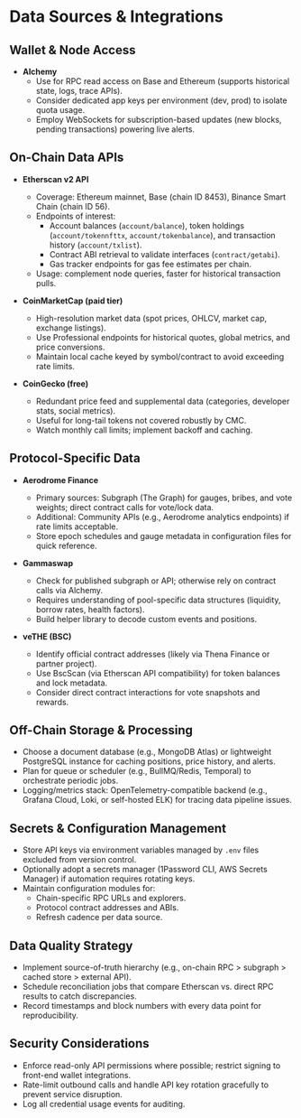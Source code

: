 # Data Sources & Integrations

## Wallet & Node Access
- **Alchemy**
  - Use for RPC read access on Base and Ethereum (supports historical state, logs, trace APIs).
  - Consider dedicated app keys per environment (dev, prod) to isolate quota usage.
  - Employ WebSockets for subscription-based updates (new blocks, pending transactions) powering live alerts.

## On-Chain Data APIs
- **Etherscan v2 API**
  - Coverage: Ethereum mainnet, Base (chain ID 8453), Binance Smart Chain (chain ID 56).
  - Endpoints of interest:
    - Account balances (`account/balance`), token holdings (`account/tokennfttx`, `account/tokenbalance`), and transaction history (`account/txlist`).
    - Contract ABI retrieval to validate interfaces (`contract/getabi`).
    - Gas tracker endpoints for gas fee estimates per chain.
  - Usage: complement node queries, faster for historical transaction pulls.

- **CoinMarketCap (paid tier)**
  - High-resolution market data (spot prices, OHLCV, market cap, exchange listings).
  - Use Professional endpoints for historical quotes, global metrics, and price conversions.
  - Maintain local cache keyed by symbol/contract to avoid exceeding rate limits.

- **CoinGecko (free)**
  - Redundant price feed and supplemental data (categories, developer stats, social metrics).
  - Useful for long-tail tokens not covered robustly by CMC.
  - Watch monthly call limits; implement backoff and caching.

## Protocol-Specific Data
- **Aerodrome Finance**
  - Primary sources: Subgraph (The Graph) for gauges, bribes, and vote weights; direct contract calls for vote/lock data.
  - Additional: Community APIs (e.g., Aerodrome analytics endpoints) if rate limits acceptable.
  - Store epoch schedules and gauge metadata in configuration files for quick reference.

- **Gammaswap**
  - Check for published subgraph or API; otherwise rely on contract calls via Alchemy.
  - Requires understanding of pool-specific data structures (liquidity, borrow rates, health factors).
  - Build helper library to decode custom events and positions.

- **veTHE (BSC)**
  - Identify official contract addresses (likely via Thena Finance or partner project).
  - Use BscScan (via Etherscan API compatibility) for token balances and lock metadata.
  - Consider direct contract interactions for vote snapshots and rewards.

## Off-Chain Storage & Processing
- Choose a document database (e.g., MongoDB Atlas) or lightweight PostgreSQL instance for caching positions, price history, and alerts.
- Plan for queue or scheduler (e.g., BullMQ/Redis, Temporal) to orchestrate periodic jobs.
- Logging/metrics stack: OpenTelemetry-compatible backend (e.g., Grafana Cloud, Loki, or self-hosted ELK) for tracing data pipeline issues.

## Secrets & Configuration Management
- Store API keys via environment variables managed by `.env` files excluded from version control.
- Optionally adopt a secrets manager (1Password CLI, AWS Secrets Manager) if automation requires rotating keys.
- Maintain configuration modules for:
  - Chain-specific RPC URLs and explorers.
  - Protocol contract addresses and ABIs.
  - Refresh cadence per data source.

## Data Quality Strategy
- Implement source-of-truth hierarchy (e.g., on-chain RPC > subgraph > cached store > external API).
- Schedule reconciliation jobs that compare Etherscan vs. direct RPC results to catch discrepancies.
- Record timestamps and block numbers with every data point for reproducibility.

## Security Considerations
- Enforce read-only API permissions where possible; restrict signing to front-end wallet integrations.
- Rate-limit outbound calls and handle API key rotation gracefully to prevent service disruption.
- Log all credential usage events for auditing.
